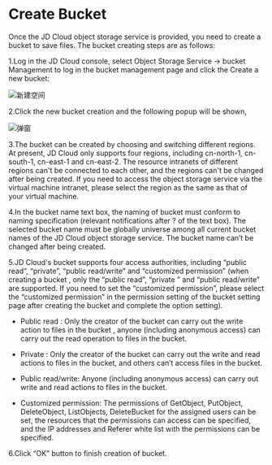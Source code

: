 # Create Bucket

Once the JD Cloud object storage service is provided, you need to create a bucket to save files. The bucket creating steps are as follows:

1.Log in the JD Cloud console, select Object Storage Service -> bucket Management to log in the bucket management page and click the Create a new bucket:

![新建空间](https://github.com/jdcloudcom/cn/blob/edit/image/Object-Storage-Service/OSS-010.png)

2.Click the new bucket creation and the following popup will be shown,

![弹窗](https://github.com/jdcloudcom/cn/blob/edit/image/Object-Storage-Service/OSS-011.png)

3.The bucket can be created by choosing and switching different regions. At present, JD Cloud only supports four regions, including cn-north-1, cn-south-1, cn-east-1 and cn-east-2. The resource intranets of different regions can't be connected to each other, and the regions can't be changed after being created. If you need to access the object storage service via the virtual machine intranet, please select the region as the same as that of your virtual machine.

4.In the bucket name text box, the naming of bucket must conform to naming specification (relevant notifications after ? of the text box). The selected bucket  name must be globally universe among all current bucket names of the JD Cloud object storage service. The  bucket name can’t be changed after being created.

5.JD Cloud's bucket supports four access authorities, including “public read”, “private”, “public read/write” and “customized permission” (when creating a bucket , only the “public read”, “private ” and “public read/write” are supported. If you need to set the “customized permission”, please select the “customized permission” in the permission setting of the bucket setting page after creating the bucket and complete the option setting).

* Public read : Only the creator of the bucket can carry out the write action to files in the bucket , anyone (including anonymous access) can carry out the read operation to files in the bucket.

* Private : Only the creator of the bucket can carry out the write and read actions to files in the bucket, and others can’t access files in the bucket.

* Public read/write: Anyone (including anonymous access) can carry out write and read actions to files in the bucket.

* Customized permission: The permissions of GetObject, PutObject, DeleteObject, ListObjects, DeleteBucket for the assigned users can be set, the resources that the permissions can access can be specified, and the IP addresses and Referer white list with the permissions can be specified.

6.Click “OK” button to finish creation of bucket.
